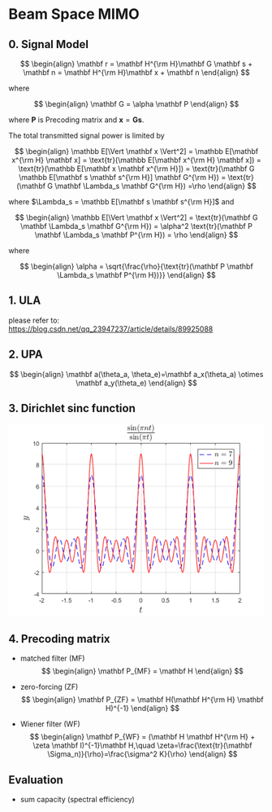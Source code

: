 # Beam Space MIMO

## 0. Signal Model

$$
\begin{align}
\mathbf r = \mathbf H^{\rm H}\mathbf G \mathbf s + \mathbf n = \mathbf H^{\rm H}\mathbf x + \mathbf n
\end{align}
$$

where

$$
\begin{align}
\mathbf G = \alpha \mathbf P
\end{align}
$$

where $\mathbf P$ is Precoding matrix and $\mathbf x = \mathbf G \mathbf s$.

The total transmitted signal power is limited by

$$
\begin{align}
\mathbb E[\Vert \mathbf x \Vert^2] = \mathbb E[\mathbf x^{\rm H} \mathbf x]
= \text{tr}(\mathbb E[\mathbf x^{\rm H} \mathbf x]) = \text{tr}(\mathbb E[\mathbf x \mathbf x^{\rm H}])
= \text{tr}(\mathbf G \mathbb E[\mathbf s \mathbf s^{\rm H}] \mathbf G^{\rm H}) 
= \text{tr}(\mathbf G \mathbf \Lambda_s \mathbf G^{\rm H}) =\rho
\end{align}
$$

where $\Lambda_s = \mathbb E[\mathbf s \mathbf s^{\rm H}]$ and

$$
\begin{align}
\mathbb E[\Vert \mathbf x \Vert^2] = \text{tr}(\mathbf G \mathbf \Lambda_s \mathbf G^{\rm H}) 
= \alpha^2 \text{tr}(\mathbf P \mathbf \Lambda_s \mathbf P^{\rm H})
= \rho
\end{align}
$$

where

$$
\begin{align}
\alpha = \sqrt{\frac{\rho}{\text{tr}(\mathbf P \mathbf \Lambda_s \mathbf P^{\rm H})}}
\end{align}
$$


## 1. ULA

please refer to:
<https://blog.csdn.net/qq_23947237/article/details/89925088>


## 2. UPA

$$
\begin{align}
\mathbf a(\theta_a, \theta_e)=\mathbf a_x(\theta_a) \otimes \mathbf a_y(\theta_e)
\end{align}
$$


## 3. Dirichlet sinc function

<div align=center>
<img src="https://github.com/yashcao/Wireless-SigPro/blob/master/Beam%20Space%20MIMO/sinc.png"/>
</div>

<!--
![Dirichlet sinc function](https://github.com/yashcao/Wireless-SigPro/blob/master/Beam%20Space%20MIMO/sinc.png)
-->


## 4. Precoding matrix


- matched filter (MF)
$$
\begin{align}
\mathbf P_{MF} = \mathbf H
\end{align}
$$

- zero-forcing (ZF)
$$
\begin{align}
\mathbf P_{ZF} = \mathbf H(\mathbf H^{\rm H} \mathbf H)^{-1}
\end{align}
$$

- Wiener filter (WF)
$$
\begin{align}
\mathbf P_{WF} = (\mathbf H \mathbf H^{\rm H} + \zeta \mathbf I)^{-1}\mathbf H,\quad \zeta=\frac{\text{tr}(\mathbf \Sigma_n)}{\rho}=\frac{\sigma^2 K}{\rho}
\end{align}
$$

## Evaluation

- sum capacity (spectral efficiency)
